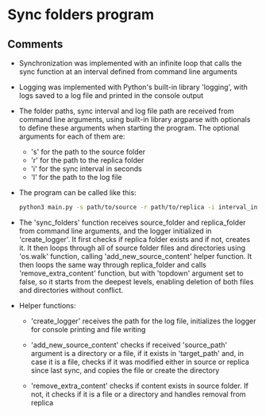 # Sync folders program

## Comments

- Synchronization was implemented with an infinite loop that calls the sync function at an interval defined from command line arguments

- Logging was implemented with Python's built-in library 'logging', with logs saved to a log file and printed in the console output

- The folder paths, sync interval and log file path are received from command line arguments, using built-in library argparse with optionals to define these arguments when starting the program. The optional arguments for each of them are:
    - 's' for the path to the source folder
    - 'r' for the path to the replica folder
    - 'i' for the sync interval in seconds
    - 'l' for the path to the log file

- The program can be called like this:
    ```bash
    python3 main.py -s path/to/source -r path/to/replica -i interval_in_seconds -l path/to/log_file

- The 'sync_folders' function receives source_folder and replica_folder from command line arguments, and the logger initialized in 'create_logger'. It first checks if replica folder exists and if not, creates it. It then loops through all of source folder files and directories using 'os.walk' function, calling 'add_new_source_content' helper function. It then loops the same way through replica_folder and calls 'remove_extra_content' function, but with 'topdown' argument set to false, so it starts from the deepest levels, enabling deletion of both files and directories without conflict.

- Helper functions:
    - 'create_logger' receives the path for the log file, initializes the logger for console printing and file writing

    - 'add_new_source_content' checks if received 'source_path' argument is a directory or a file, if it exists in 'target_path' and, in case it is a file, checks if it was modified either in source or replica since last sync, and copies the file or create the directory

    - 'remove_extra_content' checks if content exists in source folder. If not, it checks if it is a file or a directory and handles removal from replica


